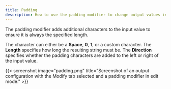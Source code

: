 ```yaml
---
title: Padding
description: How to use the padding modifier to change output values in MobiFlight.
---
```


The padding modifier adds additional characters to the input value to ensure it is always the specified length.

The character can either be a **Space**, **0**, **1**, or a custom character. The **Length** specifies how long the resulting string must be. The **Direction** specifies whether the padding characters are added to the left or right of the input value.

{{< screenshot image="padding.png" title="Screenshot of an output configuration with the Modify tab selected and a padding modifier in edit mode." >}}

